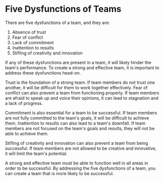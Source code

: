 # Five Dysfunctions of Teams



There are five dysfunctions of a team, and they are:

1. Absence of trust
2. Fear of conflict
3. Lack of commitment
4. Inattention to results
5. Stifling of creativity and innovation

If any of these dysfunctions are present in a team, it will likely hinder the team's performance. To create a strong and effective team, it is important to address these dysfunctions head-on.

Trust is the foundation of a strong team. If team members do not trust one another, it will be difficult for them to work together effectively. Fear of conflict can also prevent a team from functioning properly. If team members are afraid to speak up and voice their opinions, it can lead to stagnation and a lack of progress.

Commitment is also essential for a team to be successful. If team members are not fully committed to the team's goals, it will be difficult to achieve them. Inattention to results can also lead to a team's downfall. If team members are not focused on the team's goals and results, they will not be able to achieve them.

Stifling of creativity and innovation can also prevent a team from being successful. If team members are not allowed to be creative and innovative, it will limit the team's potential.

A strong and effective team must be able to function well in all areas in order to be successful. By addressing the five dysfunctions of a team, you can create a team that is more likely to be successful.